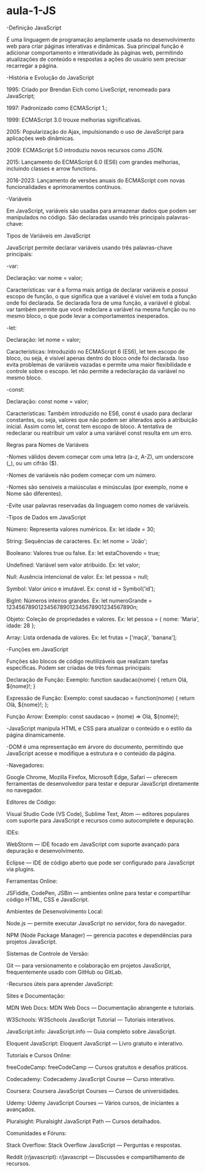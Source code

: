 # aula-1-JS
-Definição JavaScript 

É uma linguagem de programação amplamente usada no desenvolvimento web para criar páginas interativas e dinâmicas. Sua principal função é adicionar comportamento e interatividade às páginas web, permitindo atualizações de conteúdo e respostas a ações do usuário sem precisar recarregar a página. 

  

-História e Evolução do JavaScript 

1995: Criado por Brendan Eich como LiveScript, renomeado para JavaScript; 

1997: Padronizado como ECMAScript 1.; 

1999: ECMAScript 3.0 trouxe melhorias significativas. 

2005: Popularização do Ajax, impulsionando o uso de JavaScript para aplicações web dinâmicas. 

2009: ECMAScript 5.0 introduziu novos recursos como JSON. 

2015: Lançamento do ECMAScript 6.0 (ES6) com grandes melhorias, incluindo classes e arrow functions. 

2016-2023: Lançamento de versões anuais do ECMAScript com novas funcionalidades e aprimoramentos contínuos. 

  

-Variáveis 

Em JavaScript, variáveis são usadas para armazenar dados que podem ser manipulados no código. São declaradas usando três principais palavras-chave: 

Tipos de Variáveis em JavaScript 

JavaScript permite declarar variáveis usando três palavras-chave principais: 

-var: 

Declaração: var nome = valor; 

Características: var é a forma mais antiga de declarar variáveis e possui escopo de função, o que significa que a variável é visível em toda a função onde foi declarada. Se declarada fora de uma função, a variável é global. var também permite que você redeclare a variável na mesma função ou no mesmo bloco, o que pode levar a comportamentos inesperados. 

-let: 

Declaração: let nome = valor; 

Características: Introduzido no ECMAScript 6 (ES6), let tem escopo de bloco, ou seja, é visível apenas dentro do bloco onde foi declarada. Isso evita problemas de variáveis vazadas e permite uma maior flexibilidade e controle sobre o escopo. let não permite a redeclaração da variável no mesmo bloco. 

-const: 

Declaração: const nome = valor; 

Características: Também introduzido no ES6, const é usado para declarar constantes, ou seja, valores que não podem ser alterados após a atribuição inicial. Assim como let, const tem escopo de bloco. A tentativa de redeclarar ou reatribuir um valor a uma variável const resulta em um erro. 

Regras para Nomes de Variáveis 

-Nomes válidos devem começar com uma letra (a-z, A-Z), um underscore (_), ou um cifrão ($). 

-Nomes de variáveis não podem começar com um número. 

-Nomes são sensíveis a maiúsculas e minúsculas (por exemplo, nome e Nome são diferentes). 

-Evite usar palavras reservadas da linguagem como nomes de variáveis. 

-Tipos de Dados em JavaScript 

Número: Representa valores numéricos. Ex: let idade = 30; 

String: Sequências de caracteres. Ex: let nome = 'João'; 

Booleano: Valores true ou false. Ex: let estaChovendo = true; 

Undefined: Variável sem valor atribuído. Ex: let valor; 

Null: Ausência intencional de valor. Ex: let pessoa = null; 

Symbol: Valor único e imutável. Ex: const id = Symbol('id'); 

BigInt: Números inteiros grandes. Ex: let numeroGrande = 1234567890123456789012345678901234567890n; 

Objeto: Coleção de propriedades e valores. Ex: let pessoa = { nome: 'Maria', idade: 28 }; 

Array: Lista ordenada de valores. Ex: let frutas = ['maçã', 'banana']; 

-Funções em JavaScript 

Funções são blocos de código reutilizáveis que realizam tarefas específicas. Podem ser criadas de três formas principais: 

Declaração de Função: Exemplo: function saudacao(nome) { return Olá, ${nome}!; } 

Expressão de Função: Exemplo: const saudacao = function(nome) { return Olá, ${nome}!; }; 

Função Arrow: Exemplo: const saudacao = (nome) => Olá, ${nome}!; 

-JavaScript manipula HTML e CSS para atualizar o conteúdo e o estilo da página dinamicamente. 

-DOM é uma representação em árvore do documento, permitindo que JavaScript acesse e modifique a estrutura e o conteúdo da página.
  
-Navegadores: 

Google Chrome, Mozilla Firefox, Microsoft Edge, Safari — oferecem ferramentas de desenvolvedor para testar e depurar JavaScript diretamente no navegador. 

Editores de Código: 

Visual Studio Code (VS Code), Sublime Text, Atom — editores populares com suporte para JavaScript e recursos como autocomplete e depuração. 

IDEs: 

WebStorm — IDE focado em JavaScript com suporte avançado para depuração e desenvolvimento. 

Eclipse — IDE de código aberto que pode ser configurado para JavaScript via plugins. 

Ferramentas Online: 

JSFiddle, CodePen, JSBin — ambientes online para testar e compartilhar código HTML, CSS e JavaScript. 


Ambientes de Desenvolvimento Local: 

Node.js — permite executar JavaScript no servidor, fora do navegador. 

NPM (Node Package Manager) — gerencia pacotes e dependências para projetos JavaScript. 

  
Sistemas de Controle de Versão: 

Git — para versionamento e colaboração em projetos JavaScript, frequentemente usado com GitHub ou GitLab. 


-Recursos úteis para aprender JavaScript: 

  
Sites e Documentação: 

MDN Web Docs: MDN Web Docs — Documentação abrangente e tutoriais. 

W3Schools: W3Schools JavaScript Tutorial — Tutoriais interativos. 

JavaScript.info: JavaScript.info — Guia completo sobre JavaScript. 

Eloquent JavaScript: Eloquent JavaScript — Livro gratuito e interativo. 


Tutoriais e Cursos Online: 

freeCodeCamp: freeCodeCamp — Cursos gratuitos e desafios práticos. 

Codecademy: Codecademy JavaScript Course — Curso interativo. 

Coursera: Coursera JavaScript Courses — Cursos de universidades. 

Udemy: Udemy JavaScript Courses — Vários cursos, de iniciantes a avançados. 

Pluralsight: Pluralsight JavaScript Path — Cursos detalhados. 

  

Comunidades e Fóruns: 

Stack Overflow: Stack Overflow JavaScript — Perguntas e respostas. 

Reddit (r/javascript): r/javascript — Discussões e compartilhamento de recursos. 
